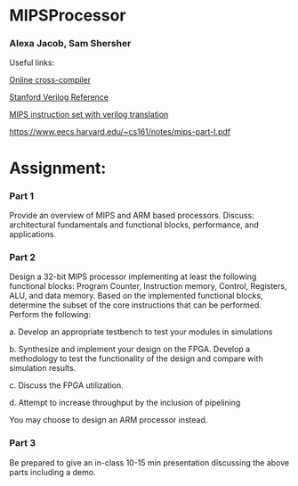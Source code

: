 # MIPSProcessor

### Alexa Jacob, Sam Shersher

Useful links:

[Online cross-compiler](https://godbolt.org/)

[Stanford Verilog Reference](https://web.stanford.edu/class/ee183/handouts_win2003/VerilogQuickRef.pdf)

[MIPS instruction set with verilog translation](https://inst.eecs.berkeley.edu/~cs61c/resources/MIPS_Green_Sheet.pdf)

https://www.eecs.harvard.edu/~cs161/notes/mips-part-I.pdf

# Assignment:

### Part 1

Provide an overview of MIPS and ARM based processors. Discuss: architectural fundamentals and
functional blocks, performance, and applications.

### Part 2

Design a 32-bit MIPS processor implementing at least the following functional blocks: Program Counter,
Instruction memory, Control, Registers, ALU, and data memory. Based on the implemented functional
blocks, determine the subset of the core instructions that can be performed. Perform the following:

a. Develop an appropriate testbench to test your modules in simulations

b. Synthesize and implement your design on the FPGA. Develop a methodology to test the
functionality of the design and compare with simulation results.

c. Discuss the FPGA utilization.

d. Attempt to increase throughput by the inclusion of pipelining

You may choose to design an ARM processor instead.

### Part 3

Be prepared to give an in-class 10-15 min presentation discussing the above parts including a demo.
